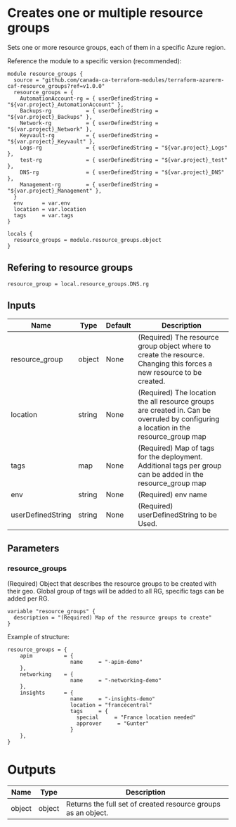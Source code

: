 # Creates one or multiple resource groups
Sets one or more resource groups, each of them in a specific Azure region.

Reference the module to a specific version (recommended):
```hcl
module resource_groups {
  source = "github.com/canada-ca-terraform-modules/terraform-azurerm-caf-resource_groups?ref=v1.0.0"
  resource_groups = {
    AutomationAccount-rg = { userDefinedString = "${var.project}_AutomationAccount" },
    Backups-rg           = { userDefinedString = "${var.project}_Backups" },
    Network-rg           = { userDefinedString = "${var.project}_Network" },
    Keyvault-rg          = { userDefinedString = "${var.project}_Keyvault" },
    Logs-rg              = { userDefinedString = "${var.project}_Logs" },
    test-rg              = { userDefinedString = "${var.project}_test" },
    DNS-rg               = { userDefinedString = "${var.project}_DNS" },
    Management-rg        = { userDefinedString = "${var.project}_Management" },
  }
  env      = var.env
  location = var.location
  tags     = var.tags
}

locals {
  resource_groups = module.resource_groups.object
}
```

## Refering to resource groups

```
resource_group = local.resource_groups.DNS.rg
```

## Inputs 

| Name              | Type   | Default | Description                                                                                                                          |
| ----------------- | ------ | ------- | ------------------------------------------------------------------------------------------------------------------------------------ |
| resource_group    | object | None    | (Required) The resource group object where to create the resource. Changing this forces a new resource to be created.                |
| location          | string | None    | (Required) The location the all resource groups are created in. Can be overruled by configuring a location in the resource_group map |
| tags              | map    | None    | (Required) Map of tags for the deployment. Additional tags per group can be added in the resource_group map                          |
| env               | string | None    | (Required) env name                                                                                                                  |
| userDefinedString | string | None    | (Required) userDefinedString to be Used.                                                                                             |

## Parameters

### resource_groups
(Required) Object that describes the resource groups to be created with their geo. 
Global group of tags will be added to all RG, specific tags can be added per RG.

```hcl
variable "resource_groups" {
  description = "(Required) Map of the resource groups to create"
}
```

Example of structure: 
```hcl
resource_groups = {
    apim          = { 
                    name     = "-apim-demo"
    },
    networking    = {    
                    name     = "-networking-demo"
    },
    insights      = { 
                    name     = "-insights-demo"
                    location = "francecentral" 
                    tags     = {
                      special     = "France location needed"
                      approver     = "Gunter"
                    }   
    },
}
```

# Outputs
| Name   | Type   | Description                                                   |
| ------ | ------ | ------------------------------------------------------------- |
| object | object | Returns the full set of created resource groups as an object. |
